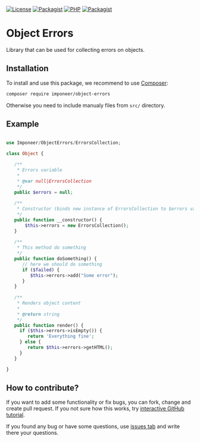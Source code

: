 [![License](https://img.shields.io/github/license/imponeer/object-errors.svg?maxAge=2592000)](LICENSE)
[![Packagist](https://img.shields.io/packagist/v/imponeer/object-errors.svg)](https://packagist.org/packages/imponeer/object-errors) [![PHP](https://img.shields.io/packagist/php-v/imponeer/object-errors.svg)](http://php.net) 
[![Packagist](https://img.shields.io/packagist/dm/imponeer/object-errors.svg)](https://packagist.org/packages/imponeer/object-errors)

# Object Errors

Library that can be used for collecting errors on objects.

## Installation

To install and use this package, we recommend to use [Composer](https://getcomposer.org):

```bash
composer require imponeer/object-errors
```

Otherwise you need to include manualy files from `src/` directory. 

## Example

```php

use Imponeer/ObjectErrors/ErrorsCollection;

class Object {

   /**
    * Errors variable
    *
    * @var null|ErrorsCollection
    */
   public $errors = null;
   
   /**
    * Constructor (binds new instance of ErrorsCollection to $errors var)
    */
   public function __constructor() {
       $this->errors = new ErrorsCollection();
   }
   
   /**
    * This method do something
    */
   public function doSomething() {
      // here we should do something
      if ($failed) {
         $this->errors->add("Some error");
      }
   }
   
   /**
    * Renders object content
    *
    * @return string
    */
   public function render() {
     if ($this->errors->isEmpty()) {
        return 'Everything fine';
     } else {
        return $this->errors->getHTML();
     }
   }

}

```

## How to contribute?

If you want to add some functionality or fix bugs, you can fork, change and create pull request. If you not sure how this works, try [interactive GitHub tutorial](https://skills.github.com).

If you found any bug or have some questions, use [issues tab](https://github.com/imponeer/object-errors/issues) and write there your questions.
